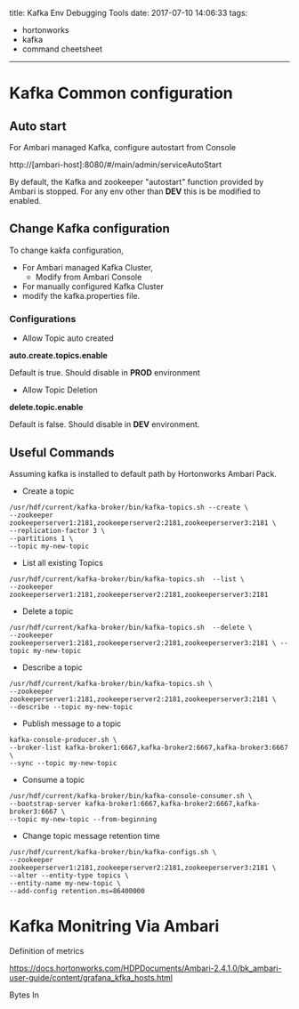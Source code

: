 title: Kafka Env Debugging Tools
date: 2017-07-10 14:06:33
tags:
- hortonworks
- kafka
- command cheetsheet
---


# Kafka Common configuration

## Auto start

For Ambari managed Kafka, configure autostart from Console

http://[ambari-host]:8080/#/main/admin/serviceAutoStart

By default, the Kafka and zookeeper "autostart" function provided by Ambari is stopped. For any env other than __DEV__ this is be modified to enabled.

## Change Kafka configuration

To change kakfa configuration,
* For Ambari managed Kafka Cluster,
  * Modify from Ambari Console
* For manually configured Kafka Cluster
 * modify the kafka.properties file.

### Configurations  

* Allow Topic auto created

 __auto.create.topics.enable__

 Default is true. Should disable in __PROD__ environment

* Allow Topic Deletion

 __delete.topic.enable__

 Default is false. Should disable in __DEV__ environment.

## Useful Commands

Assuming kafka is installed to default path by Hortonworks Ambari Pack.

* Create a topic
 ```shell
/usr/hdf/current/kafka-broker/bin/kafka-topics.sh --create \
--zookeeper zookeeperserver1:2181,zookeeperserver2:2181,zookeeperserver3:2181 \
--replication-factor 3 \
--partitions 1 \
--topic my-new-topic
```

* List all existing Topics
 ```shell
/usr/hdf/current/kafka-broker/bin/kafka-topics.sh  --list \
--zookeeper zookeeperserver1:2181,zookeeperserver2:2181,zookeeperserver3:2181
```

* Delete a topic
 ```shell
/usr/hdf/current/kafka-broker/bin/kafka-topics.sh  --delete \
--zookeeper zookeeperserver1:2181,zookeeperserver2:2181,zookeeperserver3:2181 \ --topic my-new-topic
```

* Describe a topic
 ```shell
/usr/hdf/current/kafka-broker/bin/kafka-topics.sh \
--zookeeper zookeeperserver1:2181,zookeeperserver2:2181,zookeeperserver3:2181 \
--describe --topic my-new-topic
```

* Publish message to a topic
 ```shell
kafka-console-producer.sh \
--broker-list kafka-broker1:6667,kafka-broker2:6667,kafka-broker3:6667 \
--sync --topic my-new-topic
```

* Consume a topic
 ```shell
/usr/hdf/current/kafka-broker/bin/kafka-console-consumer.sh \
--bootstrap-server kafka-broker1:6667,kafka-broker2:6667,kafka-broker3:6667 \
--topic my-new-topic --from-beginning
```


* Change topic message retention time
 ```shell
 /usr/hdf/current/kafka-broker/bin/kafka-configs.sh \
 --zookeeper zookeeperserver1:2181,zookeeperserver2:2181,zookeeperserver3:2181 \
 --alter --entity-type topics \
 --entity-name my-new-topic \
 --add-config retention.ms=86400000
```

# Kafka Monitring Via Ambari

Definition of metrics

https://docs.hortonworks.com/HDPDocuments/Ambari-2.4.1.0/bk_ambari-user-guide/content/grafana_kfka_hosts.html


Bytes In
